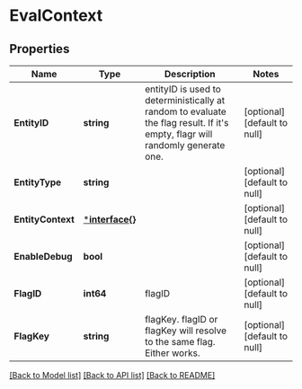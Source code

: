 # EvalContext

## Properties
Name | Type | Description | Notes
------------ | ------------- | ------------- | -------------
**EntityID** | **string** | entityID is used to deterministically at random to evaluate the flag result. If it&#39;s empty, flagr will randomly generate one. | [optional] [default to null]
**EntityType** | **string** |  | [optional] [default to null]
**EntityContext** | [***interface{}**](interface{}.md) |  | [optional] [default to null]
**EnableDebug** | **bool** |  | [optional] [default to null]
**FlagID** | **int64** | flagID | [optional] [default to null]
**FlagKey** | **string** | flagKey. flagID or flagKey will resolve to the same flag. Either works. | [optional] [default to null]

[[Back to Model list]](../README.md#documentation-for-models) [[Back to API list]](../README.md#documentation-for-api-endpoints) [[Back to README]](../README.md)


